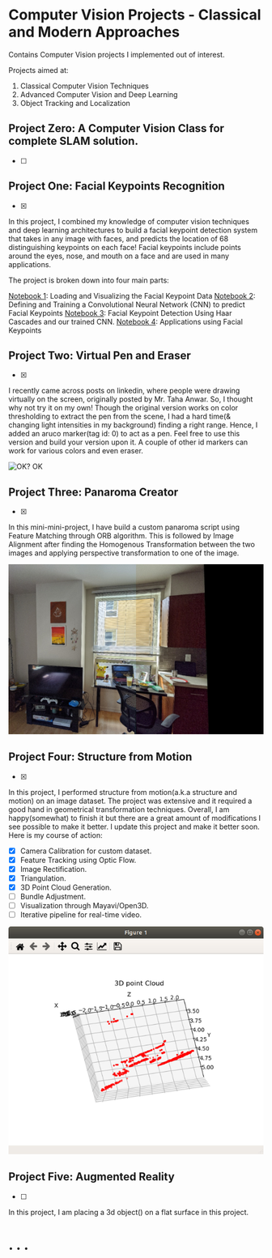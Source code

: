 # Computer Vision Projects - Classical and Modern Approaches
Contains Computer Vision projects I implemented out of interest. 

Projects aimed at:
1. Classical Computer Vision Techniques
2. Advanced Computer Vision and Deep Learning
3. Object Tracking and Localization

## Project Zero: A Computer Vision Class for complete SLAM solution.
- [ ] 

## Project One: Facial Keypoints Recognition  
- [x]

In this project, I combined my knowledge of computer vision techniques and deep learning architectures to build a facial keypoint detection system that takes in any image with faces, and predicts the location of 68 distinguishing keypoints on each face! Facial keypoints include points around the eyes, nose, and mouth on a face and are used in many applications.

The project is broken down into four main parts:

[Notebook 1](FacialKeypointRecognition/1_LoadAndVisualizeData.ipynb): Loading and Visualizing the Facial Keypoint Data
[Notebook 2](FacialKeypointRecognition/2_Define_TheNetworkArchitecture.ipynb): Defining and Training a Convolutional Neural Network (CNN) to predict Facial Keypoints
[Notebook 3](FacialKeypointRecognition/3_FacialKeypointDetectionCompletePipeline.ipynb): Facial Keypoint Detection Using Haar Cascades and our trained CNN.
[Notebook 4](FacialKeypointRecognition/4_ApplicationsKeypoints.ipynb): Applications using Facial Keypoints

## Project Two: Virtual Pen and Eraser  
- [x] 

I recently came across posts on linkedin, where people were drawing virtually on the screen, originally posted by Mr. Taha Anwar. So, I thought why not try it on my own! Though the original version works on color thresholding to extract the pen from the scene, I had a hard time(& changing light intensities in my background) finding a right range. Hence, I added an aruco marker(tag id: 0) to act as a pen. Feel free to use this version and build your version upon it. A couple of other id markers can work for various colors and even eraser.

![OK? OK](VirtualPen&Eraser/GIF_VirtualPen_2_Small.gif)

## Project Three: Panaroma Creator  
- [x] 

In this mini-mini-project, I have build a custom panaroma script using Feature Matching through ORB algorithm. This is followed by Image Alignment after finding the Homogenous Transformation between the two images and applying perspective transformation to one of the image.

![Result](CreatePanaroma/Result.jpg)

## Project Four: Structure from Motion  
- [x] 

In this project, I performed structure from motion(a.k.a structure and motion) on an image dataset. The project was extensive and it required a good hand in geometrical transformation techniques. Overall, I am happy(somewhat) to finish it but there are a great amount of modifications I see possible to make it better. I update this project and make it better soon. Here is my course of action:

- [x] Camera Calibration for custom dataset.  
- [x] Feature Tracking using Optic Flow.  
- [x] Image Rectification.  
- [x] Triangulation.  
- [x] 3D Point Cloud Generation.  
- [ ] Bundle Adjustment.  
- [ ] Visualization through Mayavi/Open3D.  
- [ ] Iterative pipeline for real-time video.

![Current Result](StructureFromMotion/TopView.png)

## Project Five: Augmented Reality  
- [ ]

In this project, I am placing a 3d object() on a flat surface in this project.

# . . .




